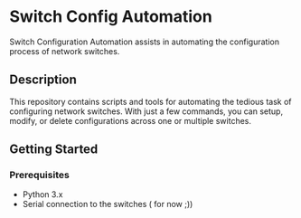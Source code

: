 # Switch Config Automation

Switch Configuration Automation assists in automating the configuration process of network switches.

## Description

This repository contains scripts and tools for automating the tedious task of configuring network switches. With just a few commands, you can setup, modify, or delete configurations across one or multiple switches.

## Getting Started

### Prerequisites

- Python 3.x
- Serial connection to the switches ( for now ;))
